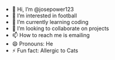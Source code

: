 - 👋 Hi, I’m @josepower123
- 👀 I’m interested in football
- 🌱 I’m currently learning coding
- 💞️ I’m looking to collaborate on projects
- 📫 How to reach me is emailing
- 😄 Pronouns: He
- ⚡ Fun fact: Allergic to Cats

<!---
josepower123/josepower123 is a ✨ special ✨ repository because its `README.md` (this file) appears on your GitHub profile.
You can click the Preview link to take a look at your changes.
--->
